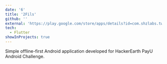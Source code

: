 ```yaml
---
date: '6'
title: '2Fils'
github: ''
external: 'https://play.google.com/store/apps/details?id=com.shzlabs.two_fils'
tech:
  - Flutter
showInProjects: true
---
```


Simple offline-first Android application developed for HackerEarth PayU Android Challenge.
